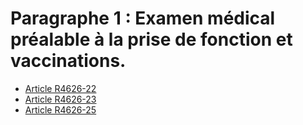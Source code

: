 # Paragraphe 1 : Examen médical préalable à la prise de fonction  et vaccinations.

* [Article R4626-22](./LEGIARTI000018528004.md)
* [Article R4626-23](./LEGIARTI000031571248.md)
* [Article R4626-25](./LEGIARTI000031571252.md)
